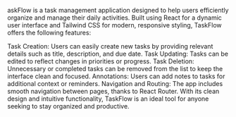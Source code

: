 askFlow is a task management application designed to help users efficiently organize and manage their daily activities. Built using React for a dynamic user interface and Tailwind CSS for modern, responsive styling, TaskFlow offers the following features:

Task Creation: Users can easily create new tasks by providing relevant details such as title, description, and due date.
Task Updating: Tasks can be edited to reflect changes in priorities or progress.
Task Deletion: Unnecessary or completed tasks can be removed from the list to keep the interface clean and focused.
Annotations: Users can add notes to tasks for additional context or reminders.
Navigation and Routing: The app includes smooth navigation between pages, thanks to React Router.
With its clean design and intuitive functionality, TaskFlow is an ideal tool for anyone seeking to stay organized and productive.

